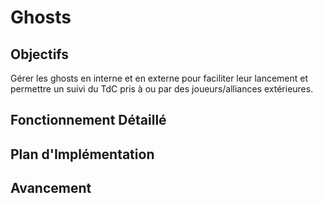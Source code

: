 # Ghosts

## Objectifs
Gérer les ghosts en interne et en externe pour faciliter leur lancement et permettre un suivi du TdC pris à ou par des joueurs/alliances extérieures.

## Fonctionnement Détaillé

## Plan d'Implémentation

## Avancement